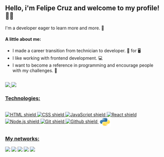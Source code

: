 ## Hello, i'm Felipe Cruz and welcome to my profile! 👨‍💻

I'm a developer eager to learn more and more. 🚀

#### A little about me:
- I made a career transition from technician to developer. 🧰 for 🖥️
- I like working with frontend development. 💻
- I want to become a reference in programming and encourage people with my challenges. 🚀
  
##
<div>
  <a href="https://github.com/soufelipecruz">
  <img height="160em" src="https://github-readme-stats.vercel.app/api?username=soufelipecruz&show_icons=true&theme=radical&include_all_commits=true&count_private=true"/>
  <img height="160em" src="https://github-readme-stats.vercel.app/api/top-langs/?username=soufelipecruz&layout=compact&langs_count=16&theme=radical"/>
</div>

### Technologies:
<div style="display: inline_block"><br>
  <img src="https://img.shields.io/badge/HTML5-E34F26?style=for-the-badge&logo=html5&logoColor=white" alt="HTML shield"/>
  <img src="https://img.shields.io/badge/CSS3-1572B6?style=for-the-badge&logo=css3&logoColor=white" alt="CSS shield"/>
  <img src="https://img.shields.io/badge/JavaScript-F7DF1E?style=for-the-badge&logo=javascript&logoColor=black" alt="JavaScript shield"/>
  <img src="https://img.shields.io/badge/React-20232A?style=for-the-badge&logo=react&logoColor=61DAFB" alt="React shield"/>
  <img src="https://img.shields.io/badge/node.js-6DA55F?style=for-the-badge&logo=node.js&logoColor=white" alt="Node.js shield"/>
  <img src="https://img.shields.io/badge/git-%23F05033.svg?style=for-the-badge&logo=git&logoColor=white" alt="Git shield"/> 
  <img src="https://img.shields.io/badge/GitHub-100000?style=for-the-badge&logo=github&logoColor=white" alt="Github shield"/>
  <img align="center" alt="Felipe-Python" height="30" width="40" src="https://raw.githubusercontent.com/devicons/devicon/master/icons/python/python-original.svg">
</div>
  
 ##
 ### My networks:
<div> 
  <a href="https://instagram.com/devcruz_" target="_blank"><img src="https://img.shields.io/badge/-Instagram-%23E4405F?style=for-the-badge&logo=instagram&logoColor=white" target="_blank"></a>
  <a href="https://chat.whatsapp.com/EIVzUhdVjYq12GSWhqEjXk" target="_blank"><img src="https://img.shields.io/badge/WhatsApp-25D366?style=for-the-badge&logo=whatsapp&logoColor=white" target="_blank"></a> 
  <a href = "mailto:felipecruz.trab@gmail.com"><img src="https://img.shields.io/badge/-Gmail-%23333?style=for-the-badge&logo=gmail&logoColor=white" target="_blank"></a>
  <a href="www.linkedin.com/in/felipecruzsantos" target="_blank"><img src="https://img.shields.io/badge/-LinkedIn-%230077B5?style=for-the-badge&logo=linkedin&logoColor=white" target="_blank"></a>
  <a href="t.me/@FelipeCruz_23" target="_blank"><img src="https://img.shields.io/badge/Telegram-2CA5E0?style=for-the-badge&logo=telegram&logoColor=white" target="_blank"></a>
 



